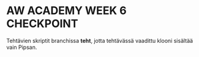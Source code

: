 # AW ACADEMY WEEK 6 CHECKPOINT

Tehtävien skriptit branchissa **teht**, jotta tehtävässä vaadittu klooni sisältää vain Pipsan.